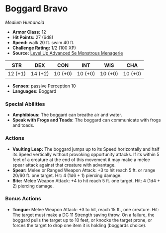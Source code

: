 # Boggard Bravo

*Medium* *Humanoid*

- **Armor Class:** 12
- **Hit Points:** 27 (6d8)
- **Speed:** walk 20 ft. swim 40 ft.
- **Challenge Rating:** 1/2 (100 XP)
- **Source:** [Level Up Advanced 5e Monstrous Menagerie](https://www.levelup5e.com)

| STR | DEX | CON | INT | WIS | CHA |
| --- | --- | --- | --- | --- | --- |
| 12 (+1) | 14 (+2) | 10 (+0) | 10 (+0) | 10 (+0) | 10 (+0) |

- **Senses:** passive Perception 10
- **Languages:** Boggard
### Special Abilities
- **Amphibious:** The boggard can breathe air and water.
- **Speak with Frogs and Toads:** The boggard can communicate with frogs and toads.
### Actions
- **Vaulting Leap:** The boggard jumps up to its Speed horizontally and half its Speed vertically without provoking opportunity attacks. If its within 5 feet of a creature at the end of this movement  it may make a melee spear attack against that creature with advantage.
- **Spear:** Melee or Ranged Weapon Attack: +3 to hit  reach 5 ft. or range 20/60 ft.  one target. Hit: 4 (1d6 + 1) piercing damage.
- **Bite:** Melee Weapon Attack: +4 to hit  reach 5 ft.  one target. Hit: 4 (1d4 + 2) piercing damage.
### Bonus Actions
- **Tongue:** Melee Weapon Attack: +3 to hit, reach 15 ft., one creature. Hit: The target must make a DC 11 Strength saving throw. On a failure, the boggard pulls the target up to 10 feet, or knocks the target prone, or forces the target to drop one item it is holding (boggards choice).
